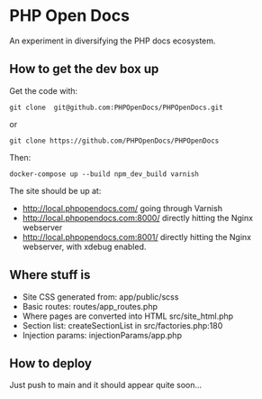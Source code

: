 
# PHP Open Docs

An experiment in diversifying the PHP docs ecosystem.

## How to get the dev box up

Get the code with:

`git clone  git@github.com:PHPOpenDocs/PHPOpenDocs.git`

or 

`git clone https://github.com/PHPOpenDocs/PHPOpenDocs`

Then:

`docker-compose up --build npm_dev_build varnish`

The site should be up at:

* http://local.phpopendocs.com/ going through Varnish
* http://local.phpopendocs.com:8000/ directly hitting the Nginx webserver
* http://local.phpopendocs.com:8001/ directly hitting the Nginx webserver, with xdebug enabled.

## Where stuff is

* Site CSS generated from: app/public/scss
* Basic routes: routes/app_routes.php
* Where pages are converted into HTML src/site_html.php
* Section list: createSectionList in src/factories.php:180
* Injection params: injectionParams/app.php

## How to deploy

Just push to main and it should appear quite soon...

